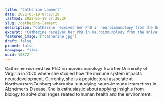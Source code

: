 ```yaml
---
title: "Catherine Lammert"
date: 2022-05-19 07:28:29
lastmod: 2022-05-19 07:28:29
slug: /catherine-lammert
description: "Catherine received her PhD in neuroimmunology from the University of Virginia in 2020 where she studied how the immune system impacts neurodevelopment. Currently, she is a postdoctoral associate at Northwestern Feinberg where she is studying neuro-immune interactions in Alzheimer’s Disease. She is enthusiastic about applying insights from biology to solve challenges related to human health and the environment."
excerpt: "Catherine received her PhD in neuroimmunology from the University of Virginia in 2020 where she studied how the immune system impacts neurodevelopment. Currently, she is a postdoctoral associate at Northwestern Feinberg where she is studying neuro-immune interactions in Alzheimer’s Disease. She is enthusiastic about applying insights from biology to solve challenges related to human health and the environment."
featured_image: ["catherine.jpg"]
draft: false
pinned: false
homepage: false
uuid: 10872
---
```

<p>Catherine received her PhD in neuroimmunology from the University of Virginia in 2020 where she studied how the immune system impacts neurodevelopment. Currently, she is a postdoctoral associate at Northwestern Feinberg where she is studying neuro-immune interactions in Alzheimer’s Disease. She is enthusiastic about applying insights from biology to solve challenges related to human health and the environment.</p>
